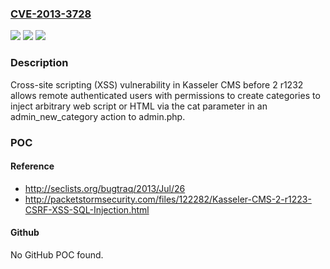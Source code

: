 ### [CVE-2013-3728](https://cve.mitre.org/cgi-bin/cvename.cgi?name=CVE-2013-3728)
![](https://img.shields.io/static/v1?label=Product&message=n%2Fa&color=blue)
![](https://img.shields.io/static/v1?label=Version&message=n%2Fa&color=blue)
![](https://img.shields.io/static/v1?label=Vulnerability&message=n%2Fa&color=brighgreen)

### Description

Cross-site scripting (XSS) vulnerability in Kasseler CMS before 2 r1232 allows remote authenticated users with permissions to create categories to inject arbitrary web script or HTML via the cat parameter in an admin_new_category action to admin.php.

### POC

#### Reference
- http://seclists.org/bugtraq/2013/Jul/26
- http://packetstormsecurity.com/files/122282/Kasseler-CMS-2-r1223-CSRF-XSS-SQL-Injection.html

#### Github
No GitHub POC found.

